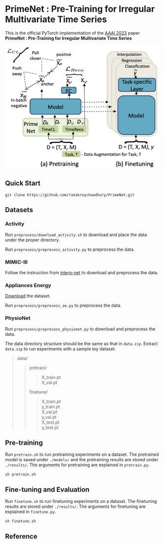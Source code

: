 # PrimeNet : Pre-Training for Irregular Multivariate Time Series
This is the official PyTorch implementation of the [AAAI 2023](https://aaai.org/Conferences/AAAI-23/) paper **PrimeNet : Pre-Training for Irregular Multivariate Time Series**

![alt text](https://github.com/ranakroychowdhury/PrimeNet/blob/main/setup.png)

## Quick Start
```
git clone https://github.com/ranakroychowdhury/PrimeNet.git
```

## Datasets

### Activity
Run `preprocess/download_activity.sh` to download and place the data under the proper directory.

Run `preprocess/preprocess_activity.py` to preprocess the data. 


### MIMIC-III
Follow the instruction from [interp-net](https://github.com/mlds-lab/interp-net) to download and preprocess the data.


### Appliances Energy
[Download](https://zenodo.org/record/3902637) the dataset.

Run `preprocess/preprocess_ae.py` to preprocess the data.


### PhysioNet
Run `preprocess/preprocess_physionet.py` to download and preprocess the data.


The data directory structure should be the same as that in `data.zip`. Extract `data.zip` to run experiments with a sample toy dataset.  
> data/  
>> pretrain/  
>>> X_train.pt  
>>> X_val.pt 
>>>  
>> finetune/ 
>>> X_train.pt  
>>> y_train.pt  
>>> X_val.pt  
>>> y_val.pt  
>>> X_test.pt  
>>> y_test.pt


## Pre-training

Run `pretrain.sh` to run pretraining experiments on a dataset. The pretrained model is saved under `./models/` and the pretraining results are stored under `./results/`. The arguments for pretraining are explained in `pretrain.py`.

```
sh pretrain.sh
```


## Fine-tuning and Evaluation

Run `finetune.sh` to run finetuning experiments on a dataset. The finetuning results are stored under `./results/`. The arguments for finetuning are explained in `finetune.py`.

```
sh finetune.sh
```


## Reference
